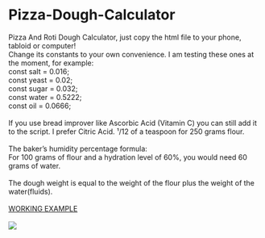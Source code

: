 # Pizza-Dough-Calculator
Pizza And Roti Dough Calculator, just copy the html file to your phone, tabloid or computer!<br/>
Change its constants to your own convenience. I am testing these ones at the moment, for example:<br />
	const salt = 0.016;<br />
	const yeast = 0.02;<br />
	const sugar = 0.032;<br />
	const water = 0.5222;<br />
	const oil = 0.0666;<br />
<br />
If you use bread improver like Ascorbic Acid (Vitamin C) you can still add it to the script. I prefer Citric Acid. ¹/12 of a teaspoon for 250 grams flour.
<br/><br/>The baker’s humidity percentage formula:<br/> 
For 100 grams of flour and a hydration level of 60%, you would need 60 grams of water. <br /><br />
The dough weight is equal to the weight of the flour plus the weight of the water(fluids).<br/><br />
<a href="https://raycolt.github.io/Pizza-Dough-Calculator">WORKING EXAMPLE</a><br/><br />
<img src='https://github.com/RayColt/Pizza-Dough-Calculator/blob/main/image/pdc_1.jpg'/>
